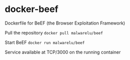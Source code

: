 # docker-beef
Dockerfile for BeEF (the Browser Exploitation Framework)

Pull the repository ```docker pull malwarelu/beef```

Start BeEF ```docker run malwarelu/beef```

Service available at TCP/3000 on the running container
